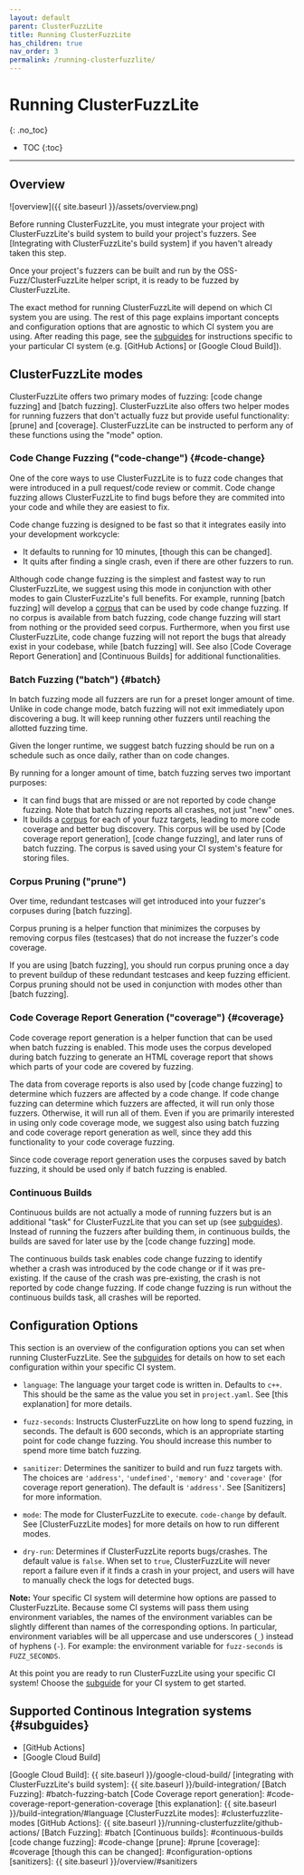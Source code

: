 ```yaml
---
layout: default
parent: ClusterFuzzLite
title: Running ClusterFuzzLite
has_children: true
nav_order: 3
permalink: /running-clusterfuzzlite/
---
```

# Running ClusterFuzzLite
{: .no_toc}

- TOC
{:toc}
---

## Overview
![overview]({{ site.baseurl }}/assets/overview.png)

Before running ClusterFuzzLite, you must integrate your project with ClusterFuzzLite's build system to build your project's fuzzers. See [Integrating with ClusterFuzzLite's build system] if you haven't already taken this step.

Once your project's fuzzers can be built and run by the OSS-Fuzz/ClusterFuzzLite
helper script, it is ready to be fuzzed by ClusterFuzzLite.

The exact method for running ClusterFuzzLite will depend on which CI system you are using.
The rest of this page explains important concepts and configuration options
that are agnostic to which CI system you are using.
After reading this page, see the [subguides] for instructions specific to your particular CI system (e.g. [GitHub Actions] or [Google Cloud Build]).

## ClusterFuzzLite modes

ClusterFuzzLite offers two primary modes of fuzzing: [code change fuzzing] and
[batch fuzzing].
ClusterFuzzLite also offers two helper modes for running fuzzers that don't
actually fuzz but provide useful functionality: [prune] and [coverage].
ClusterFuzzLite can be instructed to perform any of these functions using the
"mode" option.

### Code Change Fuzzing ("code-change") {#code-change}

One of the core ways to use ClusterFuzzLite is to fuzz code changes that
were introduced in a pull request/code review or commit. Code change fuzzing allows ClusterFuzzLite to find bugs before they are
commited into your code and while they are easiest to fix.

Code change fuzzing is designed to be fast so that it integrates easily into your development workcycle:
- It defaults to running for 10 minutes, [though this can be changed].
- It quits after finding a single crash, even if there are other fuzzers to
   run.
   
Although code change fuzzing is the simplest and fastest way to run ClusterFuzzLite, we suggest using this mode in conjunction with other modes to
gain ClusterFuzzLite's full benefits. For example, running [batch fuzzing] will develop a [corpus] that can be used by code change fuzzing. If no corpus is available from batch fuzzing, code change fuzzing will start from nothing or the provided seed corpus. Furthermore, when you first use ClusterFuzzLite, code change
fuzzing will not report the bugs that already exist in your codebase, while [batch fuzzing] will. See also [Code Coverage Report Generation] and [Continuous Builds] for additional functionalities.


### Batch Fuzzing ("batch") {#batch}

In batch fuzzing mode all fuzzers are run
for a preset longer amount of time. Unlike in code change mode, batch fuzzing will not exit immediately upon
discovering a bug. It will keep running other fuzzers until reaching
the allotted fuzzing time.

Given the longer runtime, we suggest batch fuzzing should be run on a schedule
such as once daily, rather than on code changes. 

By running for a longer amount of time, batch fuzzing
serves two important purposes:
- It can find bugs that are missed or are not reported by code change fuzzing.
   Note that batch fuzzing reports all crashes, not just "new" ones.
- It builds a [corpus] for each of your fuzz targets, leading to more
   code coverage and better bug discovery.
   This corpus will be used by [Code coverage report generation],
   [code change fuzzing], and later runs of batch fuzzing.
   The corpus is saved using your CI system's feature for storing files.

[corpus]: https://github.com/google/fuzzing/blob/master/docs/glossary.md#corpus

### Corpus Pruning ("prune")

Over time, redundant testcases will get introduced into your fuzzer's corpuses
during [batch fuzzing].

Corpus pruning is a helper function that minimizes the corpuses by removing corpus files (testcases) that
do not increase the fuzzer's code coverage.

If you are using [batch fuzzing], you should run corpus pruning once a day to prevent buildup of these redundant
testcases and keep fuzzing efficient. Corpus pruning should not be used in conjunction with modes other than [batch fuzzing].

### Code Coverage Report Generation ("coverage") {#coverage}

Code coverage report generation is a helper function that can be used when batch fuzzing is enabled. 
This mode uses the corpus developed during batch fuzzing to generate an HTML
coverage report that shows which parts of your code are covered by
fuzzing.

The data from coverage reports is also used by [code change fuzzing] to
determine which fuzzers are affected by a code change. If code change fuzzing can determine which fuzzers are affected, it will run only those fuzzers. Otherwise, it will run all of them. Even if you are primarily interested in using only code coverage mode, we suggest also using 
batch fuzzing and code coverage report generation as well, since they add this functionality to your code coverage fuzzing.

Since code coverage report generation uses the corpuses saved by batch fuzzing, it should be used only if batch fuzzing is enabled. 

### Continuous Builds

Continuous builds are not actually a mode of running fuzzers but is an additional
"task" for ClusterFuzzLite that you can set up (see [subguides]). Instead of running the fuzzers
after building them, in continuous builds, the builds are saved for later use by the
[code change fuzzing] mode. 

The continuous builds task enables code change fuzzing to identify whether a
crash was introduced by the code change or if it was pre-existing. If the cause of the crash
was pre-existing, the crash is not reported by code change fuzzing. If code change fuzzing is run without the continuous builds task, all crashes 
will be reported.

## Configuration Options

This section is an overview of the configuration options you can set when running ClusterFuzzLite.
See the [subguides] for details on how to set each configuration within your specific CI system. 

- `language`: The language your target code is written in. Defaults to `c++`.
  This should be the same as the value you set in `project.yaml`. See [this
  explanation] for more details.

- `fuzz-seconds`: Instructs ClusterFuzzLite on how long to spend fuzzing, in
  seconds. The default is 600 seconds, which is an appropriate starting point for code change fuzzing. You should 
  increase this number to spend more time batch fuzzing.

- `sanitizer`: Determines the sanitizer to build and run fuzz targets with. The
  choices are `'address'`, `'undefined'`, `'memory'` and `'coverage'` (for
  coverage report generation). The default is `'address'`. See [Sanitizers] for more information.

- `mode`: The mode for ClusterFuzzLite to execute. `code-change` by default. See
  [ClusterFuzzLite modes] for more details on how to run different modes.

- `dry-run`: Determines if ClusterFuzzLite reports bugs/crashes. The default
  value is `false`. When set to `true`, ClusterFuzzLite will never report a
  failure even if it finds a crash in your project, and users will have to
  manually check the logs for detected bugs.

**Note:** Your specific CI system will determine how options are passed to ClusterFuzzLite. Because 
some CI systems will pass them using environment
variables, the names of the environment variables can be slightly different than
names of the corresponding options. In particular, environment variables will be
all uppercase and use underscores (`_`) instead of hyphens (`-`). For example:
the environment variable for `fuzz-seconds` is `FUZZ_SECONDS`.

At this point you are ready to run ClusterFuzzLite using your specific CI system!
Choose the [subguide](#subguides) for your CI system to get started.

## Supported Continous Integration systems {#subguides}

- [GitHub Actions]
- [Google Cloud Build]

[subguides]: #subguides
[Google Cloud Build]: {{ site.baseurl }}/google-cloud-build/
[integrating with ClusterFuzzLite's build system]: {{ site.baseurl }}/build-integration/
[Batch Fuzzing]: #batch-fuzzing-batch
[Code Coverage report generation]: #code-coverage-report-generation-coverage
[this explanation]: {{ site.baseurl }}/build-integration/#language
[ClusterFuzzLite modes]: #clusterfuzzlite-modes
[GitHub Actions]: {{ site.baseurl }}/running-clusterfuzzlite/github-actions/
[Batch Fuzzing]: #batch
[Continuous builds]: #continuous-builds
[code change fuzzing]: #code-change
[prune]: #prune
[coverage]: #coverage
[though this can be changed]: #configuration-options
[sanitizers]: {{ site.baseurl }}/overview/#sanitizers
